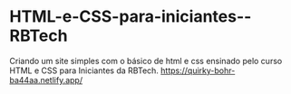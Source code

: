 # HTML-e-CSS-para-iniciantes--RBTech
Criando um site simples com o básico de html e css ensinado pelo curso HTML e CSS para Iniciantes da RBTech.
https://quirky-bohr-ba44aa.netlify.app/
